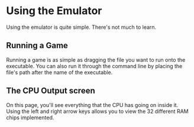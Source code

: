 # Using the Emulator
Using the emulator is quite simple. There's not much to learn.
## Running a Game
Running a game is as simple as dragging the file you want to run onto the executable. You can also run it through the command line by placing the file's path after the name of the executable.
## The CPU Output screen
On this page, you'll see everything that the CPU has going on inside it. Using the left and right arrow keys allows you to view the 32 different RAM chips implemented.
